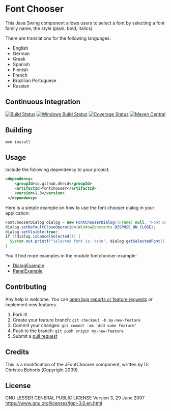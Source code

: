 # Font Chooser

This Java Swing component allows users to select a font by selecting a font family name, the style (plain, bold, italics)

There are translations for the following languages:

* English
* German
* Greek
* Spanish
* Finnish
* French
* Brazilian Portuguese
* Russian

## Continuous Integration

[![Build Status](https://travis-ci.org/dheid/fontchooser.svg?branch=master)](https://travis-ci.org/dheid/fontchooser)
[![Windows Build Status](https://img.shields.io/appveyor/ci/dheid/fontchooser/master.svg?label=windows)](https://ci.appveyor.com/project/dheid/fontchooser/branch/master)
[![Coverage Status](https://coveralls.io/repos/github/dheid/fontchooser/badge.svg?branch=master)](https://coveralls.io/github/dheid/fontchooser?branch=master)
[![Maven Central](https://maven-badges.herokuapp.com/maven-central/io.github.dheid/fontchooser/badge.svg)](https://maven-badges.herokuapp.com/maven-central/io.github.dheid/fontchooser/)

## Building

    mvn install

## Usage

Include the following dependency to your project:
```xml 
<dependency>
    <groupId>io.github.dheid</groupId>
    <artifactId>fontchooser</artifactId>
    <version>1.3</version>
 </dependency>
```

Here is a simple example on how to use the font chooser dialog in your application:

```java
FontChooserDialog dialog = new FontChooserDialog((Frame) null, "Font Dialog Example", true);
dialog.setDefaultCloseOperation(WindowConstants.DISPOSE_ON_CLOSE);
dialog.setVisible(true);
if (!dialog.isCancelSelected()) {
  System.out.printf("Selected font is: %s%n", dialog.getSelectedFont());
}                                                               
```

You'll find more examples in the module fontchooser-example:

* [DialogExample](fontchooser-example/src/main/java/DialogExample.java)
* [PanelExample](fontchooser-example/src/main/java/PanelExample.java)

## Contributing

Any help is welcome. You can [open bug reports or feature requests](https://github.com/dheid/fontchooser/issues) or
implement new features.

1. Fork it!
2. Create your feature branch: `git checkout -b my-new-feature`
3. Commit your changes: `git commit -am 'Add some feature'`
4. Push to the branch: `git push origin my-new-feature`
5. Submit a [pull request](https://github.com/dheid/fontchooser/pulls) 

## Credits

This is a modification of the JFontChooser component, written by Dr Christos Bohoris (Copyright 2009).

## License

GNU LESSER GENERAL PUBLIC LICENSE
Version 3, 29 June 2007
https://www.gnu.org/licenses/lgpl-3.0.en.html
